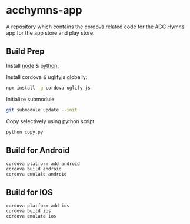 # acchymns-app

A repository which contains the cordova related code for the ACC Hymns app for the app store and play store.

## Build Prep

Install [node](https://nodejs.org/en/download/current/) & [python](https://www.python.org/downloads/).

Install cordova & uglifyjs globally: 
```bash
npm install -g cordova uglify-js
```

Initialize submodule
```bash
git submodule update --init
```

Copy selectively using python script
```bash
python copy.py
```

## Build for Android
```
cordova platform add android
cordova build android
cordova emulate android
```

## Build for IOS

```
cordova platform add ios
cordova build ios
cordova emulate ios
```
